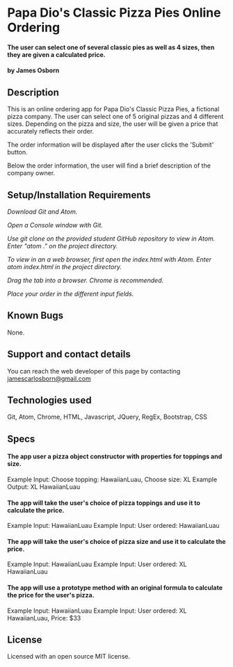# Papa Dio's Classic Pizza Pies Online Ordering

#### The user can select one of several classic pies as well as 4 sizes, then they are given a calculated price.

#### by James Osborn

## Description

This is an online ordering app for Papa Dio's Classic Pizza Pies, a fictional pizza company. The user can select one of 5 original pizzas and 4 different sizes. Depending on the pizza and size, the user will be given a price that accurately reflects their order.

The order information will be displayed after the user clicks the 'Submit' button.

Below the order information, the user will find a brief description of the company owner.

## Setup/Installation Requirements

*Download Git and Atom.*

*Open a Console window with Git.*

*Use git clone on the provided student GitHub repository to view in Atom. Enter "atom ." on the project directory.*

*To view in an a web browser, first open the index.html with Atom. Enter atom index.html in the project directory.*

*Drag the tab into a browser. Chrome is recommended.*

*Place your order in the different input fields.*


## Known Bugs
None.

## Support and contact details
You can reach the web developer of this page by contacting jamescarlosborn@gmail.com

## Technologies used
Git,
Atom,
Chrome,
HTML,
Javascript,
JQuery,
RegEx,
Bootstrap,
CSS

## Specs
#### The app user a pizza object constructor with properties for toppings and size.
Example Input: Choose topping: HawaiianLuau, Choose size: XL
Example Output: XL HawaiianLuau

#### The app will take the user's choice of pizza toppings and use it to calculate the price.
Example Input: HawaiianLuau
Example Input: User ordered: HawaiianLuau

#### The app will take the user's choice of pizza size and use it to calculate the price.
Example Input: HawaiianLuau
Example Input: User ordered: XL HawaiianLuau

#### The app will use a prototype method with an original formula to calculate the price for the user's pizza.
Example Input: HawaiianLuau
Example Input: User ordered: XL HawaiianLuau, Price: $33

## License
Licensed with an open source MIT license.

